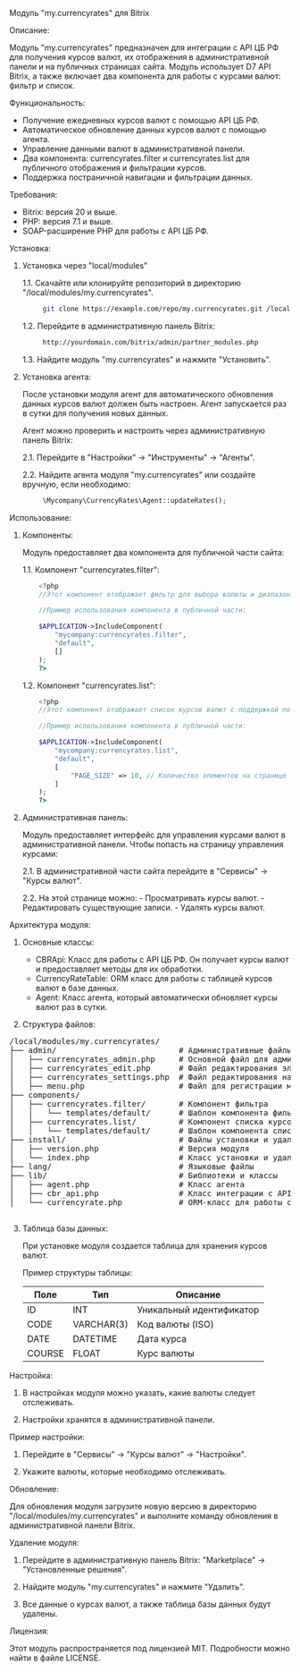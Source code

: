 Модуль "my.currencyrates" для Bitrix

Описание:

Модуль "my.currencyrates" предназначен для интеграции с API ЦБ РФ для получения курсов валют, их отображения в административной панели и на публичных страницах сайта. Модуль использует D7 API Bitrix, а также включает два компонента для работы с курсами валют: фильтр и список.

Функциональность:

- Получение ежедневных курсов валют с помощью API ЦБ РФ.
- Автоматическое обновление данных курсов валют с помощью агента.
- Управление данными валют в административной панели.
- Два компонента: currencyrates.filter и currencyrates.list для публичного отображения и фильтрации курсов.
- Поддержка постраничной навигации и фильтрации данных.

Требования:

- Bitrix: версия 20 и выше.
- PHP: версия 7.1 и выше.
- SOAP-расширение PHP для работы с API ЦБ РФ.

Установка:

1. Установка через "local/modules"

    1.1. Скачайте или клонируйте репозиторий в директорию "/local/modules/my.currencyrates".

    ```bash
         git clone https://example.com/repo/my.currencyrates.git /local/modules/my.currencyrates
    ```

    1.2. Перейдите в административную панель Bitrix:

    ```bash
         http://yourdomain.com/bitrix/admin/partner_modules.php
    ```

    1.3. Найдите модуль "my.currencyrates" и нажмите "Установить".

2. Установка агента:

    После установки модуля агент для автоматического обновления данных курсов валют должен быть настроен. Агент запускается раз в сутки для получения новых данных.

    Агент можно проверить и настроить через административную панель Bitrix:

    2.1. Перейдите в "Настройки" → "Инструменты" → "Агенты".

    2.2. Найдите агента модуля "my.currencyrates" или создайте вручную, если необходимо:
   
    ```php
         \Mycompany\CurrencyRates\Agent::updateRates();
    ```

Использование:

1. Компоненты:

   Модуль предоставляет два компонента для публичной части сайта:

   1.1. Компонент "currencyrates.filter":

    ```php
        <?php
        //Этот компонент отображает фильтр для выбора валюты и диапазона дат.

        //Пример использования компонента в публичной части:

        $APPLICATION->IncludeComponent(
            "mycompany:currencyrates.filter",
            "default",
            []
        );
        ?>
    ```

   1.2. Компонент "currencyrates.list":

    ```php
        <?php
        //Этот компонент отображает список курсов валют с поддержкой постраничной навигации и фильтрации.

        //Пример использования компонента в публичной части:

        $APPLICATION->IncludeComponent(
            "mycompany:currencyrates.list",
            "default",
            [
                "PAGE_SIZE" => 10, // Количество элементов на странице
            ]
        );
        ?>
    ```

2. Административная панель:

   Модуль предоставляет интерфейс для управления курсами валют в административной панели. Чтобы попасть на страницу управления курсами:

   2.1. В административной части сайта перейдите в "Сервисы" → "Курсы валют".

   2.2. На этой странице можно:
        - Просматривать курсы валют.
        - Редактировать существующие записи.
        - Удалять курсы валют.

Архитектура модуля:

1. Основные классы:

   - CBRApi: Класс для работы с API ЦБ РФ. Он получает курсы валют и предоставляет методы для их обработки.
   - CurrencyRateTable: ORM класс для работы с таблицей курсов валют в базе данных.
   - Agent: Класс агента, который автоматически обновляет курсы валют раз в сутки.

2. Структура файлов:

<div>
    <pre>
/local/modules/my.currencyrates/
├── admin/                          # Административные файлы
│   ├── currencyrates_admin.php     # Основной файл для административного интерфейса
│   ├── currencyrates_edit.php      # Файл редактирования элементов, получаемых модулем
│   ├── currencyrates_settings.php  # Файл редактирования настроек модуля
│   ├── menu.php                    # Файл для регистрации меню в административном интерфейсе
├── components/
│   ├── currencyrates.filter/       # Компонент фильтра
│   │   └── templates/default/      # Шаблон компонента фильтра
│   ├── currencyrates.list/         # Компонент списка курсов валют
│   │   └── templates/default/      # Шаблон компонента списка
├── install/                        # Файлы установки и удаления модуля
│   ├── version.php                 # Версия модуля
│   └── index.php                   # Класс установки и удаления модуля
├── lang/                           # Языковые файлы
├── lib/                            # Библиотеки и классы
│   ├── agent.php                   # Класс агента
│   ├── cbr_api.php                 # Класс интеграции с API ЦБ РФ
│   └── currencyrate.php            # ORM-класс для работы с базой данных
    </pre>
</div>


3. Таблица базы данных:

   При установке модуля создается таблица для хранения курсов валют.

   Пример структуры таблицы:

   Поле     | Тип         | Описание               
   -------- | ----------- | ------------------------
   ID       | INT         | Уникальный идентификатор
   CODE     | VARCHAR(3)  | Код валюты (ISO)       
   DATE     | DATETIME    | Дата курса             
   COURSE   | FLOAT       | Курс валюты            

Настройка:

1. В настройках модуля можно указать, какие валюты следует отслеживать.

2. Настройки хранятся в административной панели.

Пример настройки:

1. Перейдите в "Сервисы" → "Курсы валют" → "Настройки".

2. Укажите валюты, которые необходимо отслеживать.

Обновление:

Для обновления модуля загрузите новую версию в директорию "/local/modules/my.currencyrates" и выполните команду обновления в административной панели Bitrix.

Удаление модуля:

1. Перейдите в административную панель Bitrix: "Marketplace" → "Установленные решения".

2. Найдите модуль "my.currencyrates" и нажмите "Удалить".

3. Все данные о курсах валют, а также таблица базы данных будут удалены.

Лицензия:

Этот модуль распространяется под лицензией MIT. Подробности можно найти в файле LICENSE.
